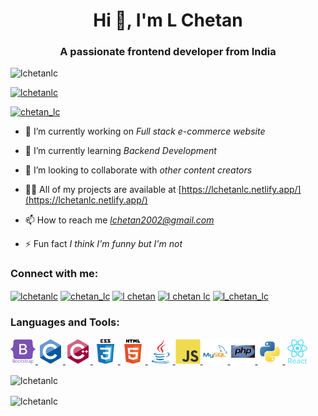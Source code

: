  <h1 align="center">Hi 👋, I'm L Chetan</h1>
   <h3 align="center">A passionate frontend developer from India</h3>

<p align="left"> <img src="https://komarev.com/ghpvc/?username=lchetanlc&label=Profile%20views&color=0e75b6&style=flat" alt="lchetanlc" /> </p>

<p align="left"> <a href="https://github.com/ryo-ma/github-profile-trophy"><img src="https://github-profile-trophy.vercel.app/?username=lchetanlc" alt="lchetanlc" /></a> </p>

<p align="left"> <a href="https://twitter.com/chetan_lc" target="blank"><img src="https://img.shields.io/twitter/follow/chetan_lc?logo=twitter&style=for-the-badge" alt="chetan_lc" /></a> </p>

- 🔭 I’m currently working on *Full stack e-commerce website*

- 🌱 I’m currently learning *Backend Development*

- 👯 I’m looking to collaborate with *other content creators*

- 👨‍💻 All of my projects are available at [https://lchetanlc.netlify.app/](https://lchetanlc.netlify.app/)

- 📫 How to reach me *lchetan2002@gmail.com*

- ⚡ Fun fact *I think I'm funny but I'm not*

<h3 align="left">Connect with me:</h3>
<p align="left">
<a href="https://codepen.io/lchetanlc" target="blank"><img align="center" src="https://raw.githubusercontent.com/rahuldkjain/github-profile-readme-generator/master/src/images/icons/Social/codepen.svg" alt="lchetanlc" height="30" width="40" /></a>
<a href="https://twitter.com/chetan_lc" target="blank"><img align="center" src="https://raw.githubusercontent.com/rahuldkjain/github-profile-readme-generator/master/src/images/icons/Social/twitter.svg" alt="chetan_lc" height="30" width="40" /></a>
<a href="https://linkedin.com/in/l chetan" target="blank"><img align="center" src="https://raw.githubusercontent.com/rahuldkjain/github-profile-readme-generator/master/src/images/icons/Social/linked-in-alt.svg" alt="l chetan" height="30" width="40" /></a>
<a href="https://fb.com/l chetan lc" target="blank"><img align="center" src="https://raw.githubusercontent.com/rahuldkjain/github-profile-readme-generator/master/src/images/icons/Social/facebook.svg" alt="l chetan lc" height="30" width="40" /></a>
<a href="https://instagram.com/l_chetan_lc" target="blank"><img align="center" src="https://raw.githubusercontent.com/rahuldkjain/github-profile-readme-generator/master/src/images/icons/Social/instagram.svg" alt="l_chetan_lc" height="30" width="40" /></a>
</p>

<h3 align="left">Languages and Tools:</h3>
<p align="left"> <a href="https://getbootstrap.com" target="_blank" rel="noreferrer"> <img src="https://raw.githubusercontent.com/devicons/devicon/master/icons/bootstrap/bootstrap-plain-wordmark.svg" alt="bootstrap" width="40" height="40"/> </a> <a href="https://www.cprogramming.com/" target="_blank" rel="noreferrer"> <img src="https://raw.githubusercontent.com/devicons/devicon/master/icons/c/c-original.svg" alt="c" width="40" height="40"/> </a> <a href="https://www.w3schools.com/cpp/" target="_blank" rel="noreferrer"> <img src="https://raw.githubusercontent.com/devicons/devicon/master/icons/cplusplus/cplusplus-original.svg" alt="cplusplus" width="40" height="40"/> </a> <a href="https://www.w3schools.com/css/" target="_blank" rel="noreferrer"> <img src="https://raw.githubusercontent.com/devicons/devicon/master/icons/css3/css3-original-wordmark.svg" alt="css3" width="40" height="40"/> </a> <a href="https://www.w3.org/html/" target="_blank" rel="noreferrer"> <img src="https://raw.githubusercontent.com/devicons/devicon/master/icons/html5/html5-original-wordmark.svg" alt="html5" width="40" height="40"/> </a> <a href="https://www.java.com" target="_blank" rel="noreferrer"> <img src="https://raw.githubusercontent.com/devicons/devicon/master/icons/java/java-original.svg" alt="java" width="40" height="40"/> </a> <a href="https://developer.mozilla.org/en-US/docs/Web/JavaScript" target="_blank" rel="noreferrer"> <img src="https://raw.githubusercontent.com/devicons/devicon/master/icons/javascript/javascript-original.svg" alt="javascript" width="40" height="40"/> </a> <a href="https://www.mysql.com/" target="_blank" rel="noreferrer"> <img src="https://raw.githubusercontent.com/devicons/devicon/master/icons/mysql/mysql-original-wordmark.svg" alt="mysql" width="40" height="40"/> </a> <a href="https://www.php.net" target="_blank" rel="noreferrer"> <img src="https://raw.githubusercontent.com/devicons/devicon/master/icons/php/php-original.svg" alt="php" width="40" height="40"/> </a> <a href="https://www.python.org" target="_blank" rel="noreferrer"> <img src="https://raw.githubusercontent.com/devicons/devicon/master/icons/python/python-original.svg" alt="python" width="40" height="40"/> </a> <a href="https://reactjs.org/" target="_blank" rel="noreferrer"> <img src="https://raw.githubusercontent.com/devicons/devicon/master/icons/react/react-original-wordmark.svg" alt="react" width="40" height="40"/> </a> </p>

<p><img align="center" src="https://github-readme-stats.vercel.app/api/top-langs?username=lchetanlc&show_icons=true&locale=en&layout=compact" alt="lchetanlc" /></p>

<p><img align="center" src="https://github-readme-streak-stats.herokuapp.com/?user=lchetanlc&" alt="lchetanlc" /></p>
